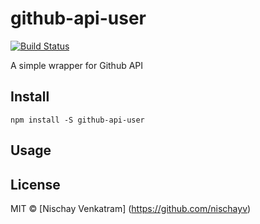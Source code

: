 # github-api-user
[![Build Status](https://travis-ci.org/nischayv/github-api-user.svg?branch=master)](https://travis-ci.org/nischayv/github-api-user)

A simple wrapper for Github API

## Install

`npm install -S github-api-user`

## Usage


## License

MIT © [Nischay Venkatram] (https://github.com/nischayv)